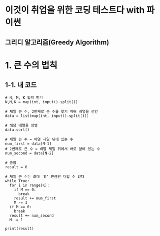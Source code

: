 이것이 취업을 위한 코딩 테스트다 with 파이썬
===================================
그리디 알고리즘(Greedy Algorithm)
------------------------------
# 1. 큰 수의 법칙
## 1-1. 내 코드
```
# N, M, K 입력 받기
N,M,K = map(int, input().split())

# 제일 큰 수, 2번째로 큰 수를 찾기 위해 배열을 선언
data = list(map(int, input().split()))

# 해당 배열을 정렬
data.sort()

# 제일 큰 수 = 배열 제일 뒤에 있는 수
num_first = data[N-1]
# 2번째로 큰 수 = 배열 제일 뒤에서 바로 앞에 있는 수
num_second = data[N-2]

# 총합
result = 0

# 제일 큰 수는 최대 'K' 만큼만 더할 수 있다
while True:
  for i in range(K):
    if M == 0:
      break
    result += num_first
    M -= 1
  if M == 0:
    break
  result += num_second
  M -= 1

print(result)
```
